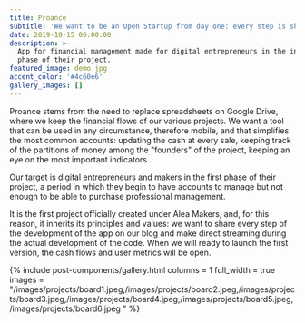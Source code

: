 ```yaml
---
title: Proance
subtitle: 'We want to be an Open Startup from day one: every step is shared.'
date: 2019-10-15 00:00:00
description: >-
  App for financial management made for digital entrepreneurs in the initial
  phase of their project.
featured_image: demo.jpg
accent_color: '#4c60e6'
gallery_images: []
---
```


Proance stems from the need to replace spreadsheets on Google Drive, where we keep the financial flows of our various projects. We want a tool that can be used in any circumstance, therefore mobile, and that simplifies the most common accounts: updating the cash at every sale, keeping track of the partitions of money among the "founders" of the project, keeping an eye on the most important indicators .

Our target is digital entrepreneurs and makers in the first phase of their project, a period in which they begin to have accounts to manage but not enough to be able to purchase professional management.

It is the first project officially created under Alea Makers, and, for this reason, it inherits its principles and values: we want to share every step of the development of the app on our blog and make direct streaming during the actual development of the code. When we will ready to launch the first version, the cash flows and user metrics will be open.

{% include post-components/gallery.html columns = 1 full_width = true images = "/images/projects/board1.jpeg,/images/projects/board2.jpeg,/images/projects/board3.jpeg,/images/projects/board4.jpeg,/images/projects/board5.jpeg,/images/projects/board6.jpeg " %}&nbsp;